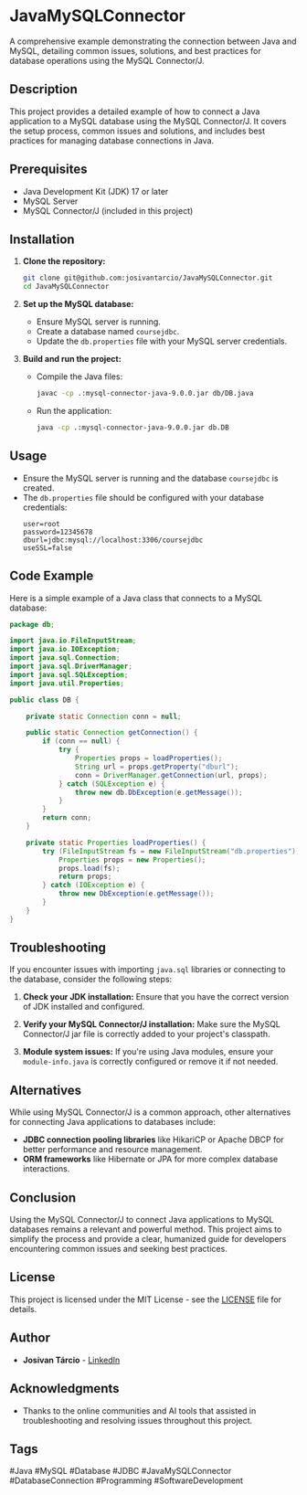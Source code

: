# JavaMySQLConnector

A comprehensive example demonstrating the connection between Java and MySQL, detailing common issues, solutions, and best practices for database operations using the MySQL Connector/J.

## Description

This project provides a detailed example of how to connect a Java application to a MySQL database using the MySQL Connector/J. It covers the setup process, common issues and solutions, and includes best practices for managing database connections in Java.

## Prerequisites

- Java Development Kit (JDK) 17 or later
- MySQL Server
- MySQL Connector/J (included in this project)

## Installation

1. **Clone the repository:**
   ```bash
   git clone git@github.com:josivantarcio/JavaMySQLConnector.git
   cd JavaMySQLConnector
   ```

2. **Set up the MySQL database:**
   - Ensure MySQL server is running.
   - Create a database named `coursejdbc`.
   - Update the `db.properties` file with your MySQL server credentials.

3. **Build and run the project:**
   - Compile the Java files:
     ```bash
     javac -cp .:mysql-connector-java-9.0.0.jar db/DB.java
     ```
   - Run the application:
     ```bash
     java -cp .:mysql-connector-java-9.0.0.jar db.DB
     ```

## Usage

- Ensure the MySQL server is running and the database `coursejdbc` is created.
- The `db.properties` file should be configured with your database credentials:
  ```properties
  user=root
  password=12345678
  dburl=jdbc:mysql://localhost:3306/coursejdbc
  useSSL=false
  ```

## Code Example

Here is a simple example of a Java class that connects to a MySQL database:

```java
package db;

import java.io.FileInputStream;
import java.io.IOException;
import java.sql.Connection;
import java.sql.DriverManager;
import java.sql.SQLException;
import java.util.Properties;

public class DB {

    private static Connection conn = null;

    public static Connection getConnection() {
        if (conn == null) {
            try {
                Properties props = loadProperties();
                String url = props.getProperty("dburl");
                conn = DriverManager.getConnection(url, props);
            } catch (SQLException e) {
                throw new db.DbException(e.getMessage());
            }
        }
        return conn;
    }

    private static Properties loadProperties() {
        try (FileInputStream fs = new FileInputStream("db.properties")) {
            Properties props = new Properties();
            props.load(fs);
            return props;
        } catch (IOException e) {
            throw new DbException(e.getMessage());
        }
    }
}
```

## Troubleshooting

If you encounter issues with importing `java.sql` libraries or connecting to the database, consider the following steps:

1. **Check your JDK installation:**
   Ensure that you have the correct version of JDK installed and configured.

2. **Verify your MySQL Connector/J installation:**
   Make sure the MySQL Connector/J jar file is correctly added to your project's classpath.

3. **Module system issues:**
   If you're using Java modules, ensure your `module-info.java` is correctly configured or remove it if not needed.

## Alternatives

While using MySQL Connector/J is a common approach, other alternatives for connecting Java applications to databases include:

- **JDBC connection pooling libraries** like HikariCP or Apache DBCP for better performance and resource management.
- **ORM frameworks** like Hibernate or JPA for more complex database interactions.

## Conclusion

Using the MySQL Connector/J to connect Java applications to MySQL databases remains a relevant and powerful method. This project aims to simplify the process and provide a clear, humanized guide for developers encountering common issues and seeking best practices.

## License

This project is licensed under the MIT License - see the [LICENSE](LICENSE) file for details.

## Author

- **Josivan Tárcio** - [LinkedIn](https://www.linkedin.com/in/josevanoliveirati/)

## Acknowledgments

- Thanks to the online communities and AI tools that assisted in troubleshooting and resolving issues throughout this project.

## Tags

#Java #MySQL #Database #JDBC #JavaMySQLConnector #DatabaseConnection #Programming #SoftwareDevelopment
